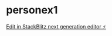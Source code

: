 # personex1

[Edit in StackBlitz next generation editor ⚡️](https://stackblitz.com/~/github.com/nbdavi/personex1)